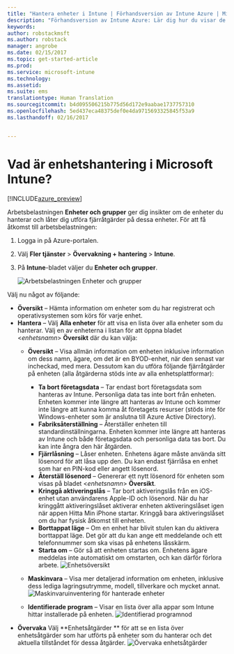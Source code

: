 ```yaml
---
title: "Hantera enheter i Intune | Förhandsversion av Intune Azure | Microsoft Docs"
description: "Förhandsversion av Intune Azure: Lär dig hur du visar de enheter som du hanterar med Intune och utför olika åtgärder på dem."
keywords: 
author: robstackmsft
ms.author: robstack
manager: angrobe
ms.date: 02/15/2017
ms.topic: get-started-article
ms.prod: 
ms.service: microsoft-intune
ms.technology: 
ms.assetid: 
ms.suite: ems
translationtype: Human Translation
ms.sourcegitcommit: b4d095506215b775d56d172e9aabae1737757310
ms.openlocfilehash: 5ed437eca48375def0e4da9715693325845f53a9
ms.lasthandoff: 02/16/2017


---
```


# <a name="what-is-microsoft-intune-device-management"></a>Vad är enhetshantering i Microsoft Intune? 


[!INCLUDE[azure_preview](../includes/azure_preview.md)]

Arbetsbelastningen **Enheter och grupper** ger dig insikter om de enheter du hanterar och låter dig utföra fjärråtgärder på dessa enheter. För att få åtkomst till arbetsbelastningen:

1. Logga in på Azure-portalen.
2. Välj **Fler tjänster** > **Övervakning + hantering** > **Intune**.
3. På **Intune**-bladet väljer du **Enheter och grupper**.

    ![Arbetsbelastningen Enheter och grupper](./media/devices-and-groups-workload.png)

Välj nu något av följande:

- **Översikt** – Hämta information om enheter som du har registrerat och operativsystemen som körs för varje enhet.
- **Hantera** – Välj **Alla enheter** för att visa en lista över alla enheter som du hanterar.
    Välj en av enheterna i listan för att öppna bladet <*enhetsnamn*> **Översikt** där du kan välja:
    - **Översikt** – Visa allmän information om enheten inklusive information om dess namn, ägare, om det är en BYOD-enhet, när den senast var incheckad, med mera. Dessutom kan du utföra följande fjärråtgärder på enheten (alla åtgärderna stöds inte av alla enhetsplattformar):
        - **Ta bort företagsdata** – Tar endast bort företagsdata som hanteras av Intune. Personliga data tas inte bort från enheten. Enheten kommer inte längre att hanteras av Intune och kommer inte längre att kunna komma åt företagets resurser (stöds inte för Windows-enheter som är anslutna till Azure Active Directory).
        - **Fabriksåterställning** – Återställer enheten till standardinställningarna. Enheten kommer inte längre att hanteras av Intune och både företagsdata och personliga data tas bort. Du kan inte ångra den här åtgärden.
        - **Fjärrlåsning** – Låser enheten. Enhetens ägare måste använda sitt lösenord för att låsa upp den. Du kan endast fjärrlåsa en enhet som har en PIN-kod eller angett lösenord.
        - **Återställ lösenord** – Genererar ett nytt lösenord för enheten som visas på bladet <*enhetsnamn*> **Översikt**.
        - **Kringgå aktiveringslås** – Tar bort aktiveringslås från en iOS-enhet utan användarens Apple-ID och lösenord. När du har kringgått aktiveringslåset aktiverar enheten aktiveringslåset igen när appen Hitta Min iPhone startar. Kringgå bara aktiveringslåset om du har fysisk åtkomst till enheten.
        - **Borttappat läge** – Om en enhet har blivit stulen kan du aktivera borttappat läge. Det gör att du kan ange ett meddelande och ett telefonnummer som ska visas på enhetens låsskärm.
        - **Starta om** – Gör så att enheten startas om. Enhetens ägare meddelas inte automatiskt om omstarten, och kan därför förlora arbete.
        ![Enhetsöversikt](http://i.imgur.com/4Rx4VXm.png)
        
    - **Maskinvara** – Visa mer detaljerad information om enheten, inklusive dess lediga lagringsutrymme, modell, tillverkare och mycket annat.
    ![Maskinvaruinventering för hanterade enheter](./media/hardware-inventory.png)
    - **Identifierade program** – Visar en lista över alla appar som Intune hittar installerade på enheten.
    ![Identifierad programnod](./media/detected-applications.png)
- **Övervaka** Välj **Enhetsåtgärder ** för att se en lista över enhetsåtgärder som har utförts på enheter som du hanterar och det aktuella tillståndet för dessa åtgärder.
![Övervaka enhetsåtgärder](./media/monitor-device-actions.png)

